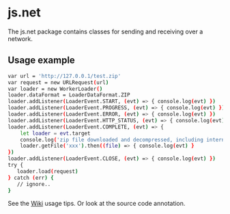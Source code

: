 # js.net

The js.net package contains classes for sending and receiving over a network.

## Usage example

``` bash
var url = 'http://127.0.0.1/test.zip'
var request = new URLRequest(url)
var loader = new WorkerLoader()
loader.dataFormat = LoaderDataFormat.ZIP
loader.addListener(LoaderEvent.START, (evt) => { console.log(evt) })
loader.addListener(LoaderEvent.PROGRESS, (evt) => { console.log(evt) })
loader.addListener(LoaderEvent.ERROR, (evt) => { console.log(evt) })
loader.addListener(LoaderEvent.HTTP_STATUS, (evt) => { console.log(evt) })
loader.addListener(LoaderEvent.COMPLETE, (evt) => {
    let loader = evt.target
    console.log('zip file downloaded and decompressed, including internal files：', loader.data)
    loader.getFile('xxx').then((file) => { console.log(evt) }
})
loader.addListener(LoaderEvent.CLOSE, (evt) => { console.log(evt) })
try {
   loader.load(request)
} catch (err) {
   // ignore..
}
```


See the [Wiki](https://github.com/8088/js.net/wiki) usage tips. Or look at the source code annotation.
